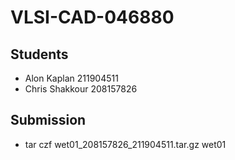 # VLSI-CAD-046880

## Students
- Alon Kaplan 211904511
- Chris Shakkour 208157826

## Submission 
- tar czf wet01_208157826_211904511.tar.gz wet01
